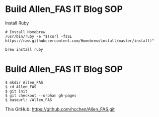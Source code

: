 # Build Allen_FAS IT Blog SOP

Install Ruby
```
# Install Homebrew
/usr/bin/ruby -e "$(curl -fsSL https://raw.githubusercontent.com/Homebrew/install/master/install)"

brew install ruby
```

# Build Allen_FAS IT Blog SOP
```
$ mkdir Allen_FAS
$ cd Allen_FAS
$ git init
$ git checkout --orphan gh-pages
$ baseurl: /Allen_FAS

```
This GitHub:
    https://github.com/hcchen/Allen_FAS.git
